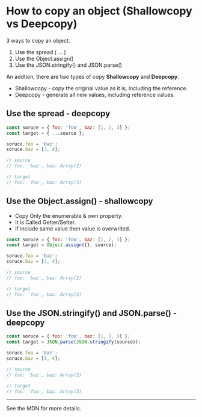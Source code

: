 # How to copy an object (Shallowcopy vs Deepcopy)

3 ways to copy an object.

1. Use the spread ( ... )
2. Use the Object.assign()
3. Use the JSON.stringify() and JSON.parse()

An addtion, there are two types of copy **Shallowcopy** and **Deepcopy**.

- Shallowcopy - copy the original value as it is, Including the reference.
- Deepcopy - generate all new values, including reference values.

## Use the spread - deepcopy

```js
const soruce = { foo: 'foo', baz: [1, 2, 3] };
const target = { ...source };

soruce.foo = 'baz';
soruce.baz = [3, 4];

// source
// foo: 'baz', baz: Array(2)

// target
// foo: 'foo', baz: Array(3)
```

## Use the Object.assign() - shallowcopy

- Copy Only the enumerable & own property.
- It is Called Getter/Setter.
- If include same value then value is overwrited.

```js
const soruce = { foo: 'foo', baz: [1, 2, 3] };
const target = Object.assign({}, source);

soruce.foo = 'baz';
soruce.baz = [3, 4];

// source
// foo: 'baz', baz: Array(2)

// target
// foo: 'foo', baz: Array(2)
```

## Use the JSON.stringify() and JSON.parse() - deepcopy

```js
const soruce = { foo: 'foo', baz: [1, 2, 3] };
const target = JSON.parse(JSON.stringify(source));

soruce.foo = 'baz';
soruce.baz = [3, 4];

// source
// foo: 'baz', baz: Array(2)

// target
// foo: 'foo', baz: Array(3)
```

---

See the MDN for more details.
